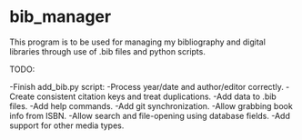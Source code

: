 # bib_manager

This program is to be used for managing my bibliography and digital libraries through use of .bib files and python scripts.

TODO:

-Finish add_bib.py script:
  -Process year/date and author/editor correctly.
  -Create consistent citation keys and treat duplications.
  -Add data to .bib files.
-Add help commands.
-Add git synchronization.
-Allow grabbing book info from ISBN.
-Allow search and file-opening using database fields.
-Add support for other media types.
